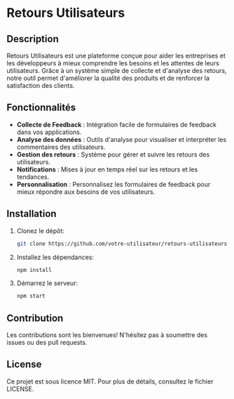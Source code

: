# Retours Utilisateurs

## Description
Retours Utilisateurs est une plateforme conçue pour aider les entreprises et les développeurs à mieux comprendre les besoins et les attentes de leurs utilisateurs. Grâce à un système simple de collecte et d'analyse des retours, notre outil permet d'améliorer la qualité des produits et de renforcer la satisfaction des clients.

## Fonctionnalités
- **Collecte de Feedback** : Intégration facile de formulaires de feedback dans vos applications.
- **Analyse des données** : Outils d'analyse pour visualiser et interpréter les commentaires des utilisateurs.
- **Gestion des retours** : Système pour gérer et suivre les retours des utilisateurs.
- **Notifications** : Mises à jour en temps réel sur les retours et les tendances.
- **Personnalisation** : Personnalisez les formulaires de feedback pour mieux répondre aux besoins de vos utilisateurs.

## Installation
1. Clonez le dépôt:
   ```bash
   git clone https://github.com/votre-utilisateur/retours-utilisateurs.git
   ```
2. Installez les dépendances:
   ```bash
   npm install
   ```
3. Démarrez le serveur:
   ```bash
   npm start
   ```

## Contribution
Les contributions sont les bienvenues! N'hésitez pas à soumettre des issues ou des pull requests.

## License
Ce projet est sous licence MIT. Pour plus de détails, consultez le fichier LICENSE.